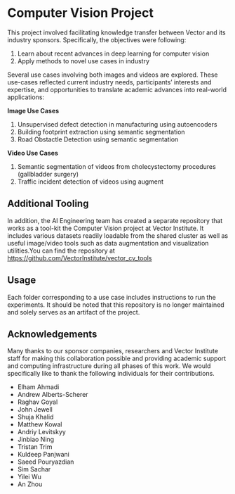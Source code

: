 # Computer Vision Project

This project involved facilitating knowledge transfer between Vector and its industry sponsors. Specifically, the objectives were following: 

1. Learn about recent advances in deep learning for computer vision
2. Apply methods to novel use cases in industry

Several use cases involving both images and videos are explored. These use-cases reflected current industry needs, participants’ interests and expertise, and opportunities to translate academic advances into real-world applications: 

**Image Use Cases**
1. Unsupervised defect detection in manufacturing using autoencoders
2. Building footprint extraction using semantic segmentation
3. Road Obstactle Detection using semantic segmentation

**Video Use Cases**
1. Semantic segmentation of videos from cholecystectomy procedures (gallbladder surgery)
2. Traffic incident detection of videos using augment

## Additional Tooling
In addition, the AI Engineering team has created a separate repository that works as a tool-kit the Computer Vision project at Vector Institute. It includes various datasets readily loadable from the shared cluster as well as useful image/video tools such as data augmentation and visualization utilities.You can find the repository at https://github.com/VectorInstitute/vector_cv_tools

## Usage 
Each folder corresponding to a use case includes instructions to run the experiments. It should be noted that this repository is no longer maintained and solely serves as an artifact of the project. 

## Acknowledgements 
Many thanks to our sponsor companies, researchers and Vector Institute staff for making this collaboration possible and providing academic support and computing infrastructure during all phases of this work. We would specifically like to thank the following individuals for their contributions. 

* Elham Ahmadi
* Andrew Alberts-Scherer
* Raghav Goyal
* John Jewell
* Shuja Khalid
* Matthew Kowal
* Andriy Levitskyy
* Jinbiao Ning
* Tristan Trim
* Kuldeep Panjwani
* Saeed Pouryazdian
* Sim Sachar
* Yilei Wu
* An Zhou

